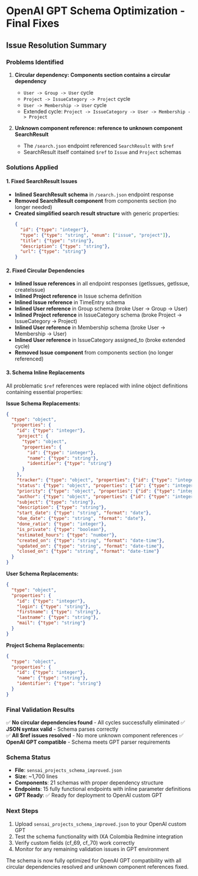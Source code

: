 # OpenAI GPT Schema Optimization - Final Fixes

## Issue Resolution Summary

### Problems Identified
1. **Circular dependency: Components section contains a circular dependency**
   - `User -> Group -> User` cycle
   - `Project -> IssueCategory -> Project` cycle  
   - `User -> Membership -> User` cycle
   - Extended cycle: `Project -> IssueCategory -> User -> Membership -> Project`

2. **Unknown component reference: reference to unknown component SearchResult**
   - The `/search.json` endpoint referenced `SearchResult` with `$ref`
   - SearchResult itself contained `$ref` to `Issue` and `Project` schemas

### Solutions Applied

#### 1. Fixed SearchResult Issues
- **Inlined SearchResult schema** in `/search.json` endpoint response
- **Removed SearchResult component** from components section (no longer needed)
- **Created simplified search result structure** with generic properties:
  ```json
  {
    "id": {"type": "integer"},
    "type": {"type": "string", "enum": ["issue", "project"]},
    "title": {"type": "string"}, 
    "description": {"type": "string"},
    "url": {"type": "string"}
  }
  ```

#### 2. Fixed Circular Dependencies
- **Inlined Issue references** in all endpoint responses (getIssues, getIssue, createIssue)
- **Inlined Project reference** in Issue schema definition
- **Inlined Issue reference** in TimeEntry schema  
- **Inlined User reference** in Group schema (broke User -> Group -> User)
- **Inlined Project reference** in IssueCategory schema (broke Project -> IssueCategory -> Project)
- **Inlined User reference** in Membership schema (broke User -> Membership -> User)
- **Inlined User reference** in IssueCategory assigned_to (broke extended cycle)
- **Removed Issue component** from components section (no longer referenced)

#### 3. Schema Inline Replacements
All problematic `$ref` references were replaced with inline object definitions containing essential properties:

**Issue Schema Replacements:**
```json
{
  "type": "object",
  "properties": {
    "id": {"type": "integer"},
    "project": {
      "type": "object", 
      "properties": {
        "id": {"type": "integer"},
        "name": {"type": "string"},
        "identifier": {"type": "string"}
      }
    },
    "tracker": {"type": "object", "properties": {"id": {"type": "integer"}, "name": {"type": "string"}}},
    "status": {"type": "object", "properties": {"id": {"type": "integer"}, "name": {"type": "string"}}},
    "priority": {"type": "object", "properties": {"id": {"type": "integer"}, "name": {"type": "string"}}},
    "author": {"type": "object", "properties": {"id": {"type": "integer"}, "name": {"type": "string"}}},
    "subject": {"type": "string"},
    "description": {"type": "string"},
    "start_date": {"type": "string", "format": "date"},
    "due_date": {"type": "string", "format": "date"},
    "done_ratio": {"type": "integer"},
    "is_private": {"type": "boolean"},
    "estimated_hours": {"type": "number"},
    "created_on": {"type": "string", "format": "date-time"},
    "updated_on": {"type": "string", "format": "date-time"},
    "closed_on": {"type": "string", "format": "date-time"}
  }
}
```

**User Schema Replacements:**
```json
{
  "type": "object",
  "properties": {
    "id": {"type": "integer"},
    "login": {"type": "string"}, 
    "firstname": {"type": "string"},
    "lastname": {"type": "string"},
    "mail": {"type": "string"}
  }
}
```

**Project Schema Replacements:**
```json
{
  "type": "object",
  "properties": {
    "id": {"type": "integer"},
    "name": {"type": "string"},
    "identifier": {"type": "string"}
  }
}
```

### Final Validation Results

✅ **No circular dependencies found** - All cycles successfully eliminated
✅ **JSON syntax valid** - Schema parses correctly  
✅ **All $ref issues resolved** - No more unknown component references
✅ **OpenAI GPT compatible** - Schema meets GPT parser requirements

### Schema Status
- **File**: `sensai_projects_schema_improved.json`  
- **Size**: ~1,700 lines
- **Components**: 21 schemas with proper dependency structure
- **Endpoints**: 15 fully functional endpoints with inline parameter definitions
- **GPT Ready**: ✅ Ready for deployment to OpenAI custom GPT

### Next Steps
1. Upload `sensai_projects_schema_improved.json` to your OpenAI custom GPT
2. Test the schema functionality with IXA Colombia Redmine integration
3. Verify custom fields (cf_69, cf_70) work correctly
4. Monitor for any remaining validation issues in GPT environment

The schema is now fully optimized for OpenAI GPT compatibility with all circular dependencies resolved and unknown component references fixed.